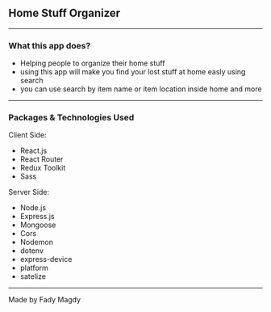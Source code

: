 ## Home Stuff Organizer

---

### What this app does?

- Helping people to organize their home stuff
- using this app will make you find your lost stuff at home easly using search
- you can use search by item name or item location inside home and more

---

### Packages & Technologies Used

Client Side:

- React.js
- React Router
- Redux Toolkit
- Sass

Server Side:

- Node.js
- Express.js
- Mongoose
- Cors
- Nodemon
- dotenv
- express-device
- platform
- satelize

---

Made by Fady Magdy

